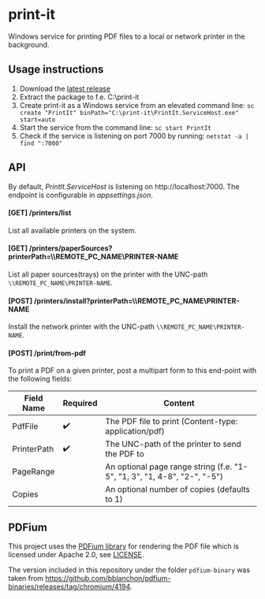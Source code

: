 # print-it

Windows service for printing PDF files to a local or network printer in the background.

## Usage instructions

1. Download the [latest release](https://github.com/huysentruitw/print-it/releases/latest)
2. Extract the package to f.e. C:\print-it
3. Create print-it as a Windows service from an elevated command line: `sc create "PrintIt" binPath="C:\print-it\PrintIt.ServiceHost.exe" start=auto`
4. Start the service from the command line: `sc start PrintIt`
5. Check if the service is listening on port 7000 by running: `netstat -a | find ":7000"`

## API

By default, _PrintIt.ServiceHost_ is listening on http://localhost:7000. The endpoint is configurable in _appsettings.json_.

#### [GET] /printers/list

List all available printers on the system.

#### [GET] /printers/paperSources?printerPath=\\\\REMOTE_PC_NAME\\PRINTER-NAME

List all paper sources(trays) on the printer with the UNC-path `\\REMOTE_PC_NAME\PRINTER-NAME`.

#### [POST] /printers/install?printerPath=\\\\REMOTE_PC_NAME\\PRINTER-NAME

Install the network printer with the UNC-path `\\REMOTE_PC_NAME\PRINTER-NAME`. 

#### [POST] /print/from-pdf

To print a PDF on a given printer, post a multipart form to this end-point with the following fields:

Field Name   | Required           | Content
------------ | ------------------ | ---------
PdfFile      | :heavy_check_mark: | The PDF file to print (Content-type: application/pdf)
PrinterPath  | :heavy_check_mark: | The UNC-path of the printer to send the PDF to
PageRange    |                    | An optional page range string (f.e. "1-5", "1, 3", "1, 4-8", "2-", "-5")
Copies       |                    | An optional number of copies (defaults to 1)

## PDFium

This project uses the [PDFium library](https://pdfium.googlesource.com/) for rendering the PDF file which is licensed under Apache 2.0, see [LICENSE](pdfium-binary/LICENSE).

The version included in this repository under the folder `pdfium-binary` was taken from https://github.com/bblanchon/pdfium-binaries/releases/tag/chromium/4194.

